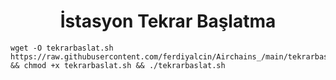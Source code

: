 <h1 align="center">İstasyon Tekrar Başlatma</h1>

```
wget -O tekrarbaslat.sh https://raw.githubusercontent.com/ferdiyalcin/Airchains_/main/tekrarbaslat.sh && chmod +x tekrarbaslat.sh && ./tekrarbaslat.sh
```
